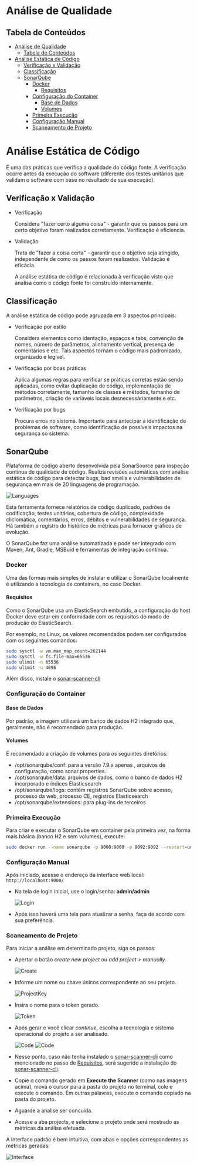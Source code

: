 # Análise de Qualidade

## Tabela de Conteúdos

- [Análise de Qualidade](#análise-de-qualidade)
  - [Tabela de Conteúdos](#tabela-de-conteúdos)
- [Análise Estática de Código](#análise-estática-de-código)
  - [Verificação x Validação](#verificação-x-validação)
  - [Classificação](#classificação)
  - [SonarQube](#sonarqube)
    - [Docker](#docker)
      - [Requisitos](#requisitos)
    - [Configuração do Container](#configuração-do-container)
      - [Base de Dados](#base-de-dados)
      - [Volumes](#volumes)
    - [Primeira Execução](#primeira-execução)
    - [Configuração Manual](#configuração-manual)
    - [Scaneamento de Projeto](#scaneamento-de-projeto)

# Análise Estática de Código

É uma das práticas que verifica a qualidade do código fonte. A verificação ocorre antes da execução do software (diferente dos testes unitários que validam o software com base no resultado de sua execução).

## Verificação x Validação

- Verificação

  Considera "fazer certo alguma coisa" - garantir que os passos para um certo objetivo foram realizados corretamente.
  Verificação é eficiencia.

- Validação

  Trata de "fazer a coisa certa" - garantir que o objetivo seja atingido, independente de como os passos foram realizados.
  Validação é eficácia.

  A análise estática de código é relacionada à verificação visto que analisa como o código fonte foi construído internamente.

## Classificação

A análise estática de código pode agrupada em 3 aspectos principais:

- Verificação por estilo

  Considera elementos como identação, espaços e tabs, convenção de nomes, número de parâmetros, alinhamento vertical, presença de comentários e etc. Tais aspectos tornam o código mais padronizado, organizado e legível.

- Verificação por boas práticas

  Aplica algumas regras para verificar se práticas corretas estão sendo aplicadas, como evitar duplicação de código, implementação de métodos corretamente, tamanho de classes e métodos, tamanho de parâmetros, criação de variáveis locais desnecessáriamente e etc.

- Verificação por bugs

  Procura erros no sistema. Importante para antecipar a identificação de problemas de software, como identificação de possíveis impactos na segurança so sistema.

## SonarQube

Plataforma de código aberto desenvolvida pela SonarSource para inspeção contínua de qualidade de código. Realiza revisões automáticas com análise estática de código para detectar bugs, bad smells e vulnerabilidades de segurança em mais de 20 linguagens de programação.

![Languages](../.images/sonar_languages.png)

Esta ferramenta fornece relatórios de código duplicado, padrões de codificação, testes unitários, cobertura de código, complexidade cliclomática, comentários, erros, débitos e vulnerabilidades de segurança. Há também o registro do histórico de métricas para fornacer gráficos de evolução.

O SonarQube faz uma análise automatizada e pode ser integrado com Maven, Ant, Gradle, MSBuid e ferramentas de integração contínua.

### Docker

Uma das formas mais simples de instalar e utilizar o SonarQube localmente é utilizando a tecnologia de containers, no caso Docker.

#### Requisitos

Como o SonarQube usa um ElasticSearch embutido, a configuração do host Docker deve estar em conformidade com os requisitos do modo de produção do ElasticSearch.

Por exemplo, no Linux, os valores recomendados podem ser configurados com os seguintes comandos:

```sh
sudo sysctl -w vm.max_map_count=262144
sudo sysctl -w fs.file-max=65536
sudo ulimit -n 65536
sudo ulimit -u 4096
```

Além disso, instale o [sonar-scanner-cli](https://docs.sonarqube.org/latest/analysis/scan/sonarscanner/)

### Configuração do Container

#### Base de Dados

Por padrão, a imagem utilizará um banco de dados H2 integrado que, geralmente, não é recomendado para produção.

#### Volumes

É recomendado a criação de volumes para os seguintes diretórios:

- /opt/sonarqube/conf: para a versão 7.9.x apenas , arquivos de configuração, como sonar.properties.
- /opt/sonarqube/data: arquivos de dados, como o banco de dados H2 incorporado e índices Elasticsearch
- /opt/sonarqube/logs: contém registros SonarQube sobre acesso, processo da web, processo CE, registros Elasticsearch
- /opt/sonarqube/extensions: para plug-ins de terceiros

### Primeira Execução

Para criar e executar o SonarQube em container pela primeira vez, na forma mais básica (banco H2 e sem volumes), execute:

```sh
sudo docker run --name sonarqube -p 9000:9000 -p 9092:9092 --restart=unless-stopped -d sonarqube
```

### Configuração Manual

Após iniciado, acesse o endereço da interface web local: `http://localhost:9000/`

- Na tela de login inicial, use o login/senha: **admin/admin**

  ![Login](../.images/sonar_login.png)

- Após isso haverá uma tela para atualizar a senha, faça de acordo com sua preferência.

### Scaneamento de Projeto

Para iniciar a análise em determinado projeto, siga os passos:

- Apertar o botão _create new project_ ou _add project > manually_.

  ![Create](../.images/sonar_project1.png)

- Informe um nome ou chave únicos correspondente ao seu projeto.

  ![ProjectKey](../.images/sonar_project2.png)

- Insira o nome para o token gerado.

  ![Token](../.images/sonar_project3.png)

- Após gerar e você clicar _continue_, escolha a tecnologia e sistema operacional do projeto a ser analisado.

  ![Code](../.images/sonar_project4.png)
  ![Code](../.images/sonar_project6.png)

- Nesse ponto, caso não tenha instalado o [sonar-scanner-cli](https://docs.sonarqube.org/latest/analysis/scan/sonarscanner/) como mencionado no passo de [Requisitos](#requisitos), será sugerido a instalação do [sonar-scanner-cli](https://docs.sonarqube.org/latest/analysis/scan/sonarscanner/).

- Copie o comando gerado em **Execute the Scanner** (como nas imagens acima), mova o cursor para a pasta do projeto no terminal, cole e execute o comando. Em outras palavras, execute o comando copiado na pasta do projeto.
- Aguarde a analise ser concuida.
- Acesse a aba projects, e selecione o projeto onde será mostrado as métricas da análise efetuada.

A interface padrão é bem intuitiva, com abas e opções correspondentes as métricas geradas:

![Interface](../.images/sonar_project5.png)

